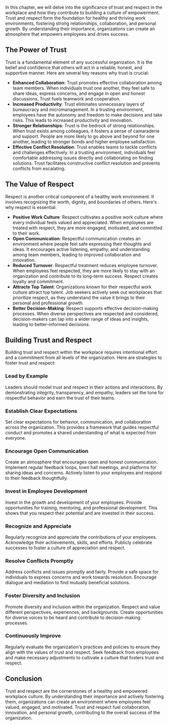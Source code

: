 
In this chapter, we will delve into the significance of trust and respect in the workplace and how they contribute to building a culture of empowerment. Trust and respect form the foundation for healthy and thriving work environments, fostering strong relationships, collaboration, and personal growth. By understanding their importance, organizations can create an atmosphere that empowers employees and drives success.

The Power of Trust
------------------

Trust is a fundamental element of any successful organization. It is the belief and confidence that others will act in a reliable, honest, and supportive manner. Here are several key reasons why trust is crucial:

* **Enhanced Collaboration**: Trust promotes effective collaboration among team members. When individuals trust one another, they feel safe to share ideas, express concerns, and engage in open and honest discussions. Trust fuels teamwork and cooperation.
* **Increased Productivity**: Trust eliminates unnecessary layers of bureaucracy and micromanagement. In a trusting environment, employees have the autonomy and freedom to make decisions and take risks. This leads to increased productivity and innovation.
* **Stronger Relationships**: Trust is the bedrock of strong relationships. When trust exists among colleagues, it fosters a sense of camaraderie and support. People are more likely to go above and beyond for one another, leading to stronger bonds and higher employee satisfaction.
* **Effective Conflict Resolution**: Trust enables teams to tackle conflicts and challenges effectively. In a trusting environment, individuals feel comfortable addressing issues directly and collaborating on finding solutions. Trust facilitates constructive conflict resolution and prevents conflicts from escalating.

The Value of Respect
--------------------

Respect is another critical component of a healthy work environment. It involves recognizing the worth, dignity, and boundaries of others. Here's why respect is essential:

* **Positive Work Culture**: Respect cultivates a positive work culture where every individual feels valued and appreciated. When employees are treated with respect, they are more engaged, motivated, and committed to their work.
* **Open Communication**: Respectful communication creates an environment where people feel safe expressing their thoughts and ideas. It encourages active listening, empathy, and understanding among team members, leading to improved collaboration and innovation.
* **Reduced Turnover**: Respectful treatment reduces employee turnover. When employees feel respected, they are more likely to stay with an organization and contribute to its long-term success. Respect creates loyalty and commitment.
* **Attracts Top Talent**: Organizations known for their respectful work culture attract top talent. Job seekers actively seek out workplaces that prioritize respect, as they understand the value it brings to their personal and professional growth.
* **Better Decision-Making**: Respect supports effective decision-making processes. When diverse perspectives are respected and considered, decision-makers can tap into a wider range of ideas and insights, leading to better-informed decisions.

Building Trust and Respect
--------------------------

Building trust and respect within the workplace requires intentional effort and a commitment from all levels of the organization. Here are strategies to foster trust and respect:

### Lead by Example

Leaders should model trust and respect in their actions and interactions. By demonstrating integrity, transparency, and empathy, leaders set the tone for respectful behavior and earn the trust of their teams.

### Establish Clear Expectations

Set clear expectations for behavior, communication, and collaboration across the organization. This provides a framework that guides respectful conduct and promotes a shared understanding of what is expected from everyone.

### Encourage Open Communication

Create an atmosphere that encourages open and honest communication. Implement regular feedback loops, town hall meetings, and platforms for sharing ideas and concerns. Actively listen to your employees and respond to their feedback thoughtfully.

### Invest in Employee Development

Invest in the growth and development of your employees. Provide opportunities for training, mentoring, and professional development. This shows that you respect their potential and are invested in their success.

### Recognize and Appreciate

Regularly recognize and appreciate the contributions of your employees. Acknowledge their achievements, skills, and efforts. Publicly celebrate successes to foster a culture of appreciation and respect.

### Resolve Conflicts Promptly

Address conflicts and issues promptly and fairly. Provide a safe space for individuals to express concerns and work towards resolution. Encourage dialogue and mediation to find mutually beneficial solutions.

### Foster Diversity and Inclusion

Promote diversity and inclusion within the organization. Respect and value different perspectives, experiences, and backgrounds. Create opportunities for diverse voices to be heard and contribute to decision-making processes.

### Continuously Improve

Regularly evaluate the organization's practices and policies to ensure they align with the values of trust and respect. Seek feedback from employees and make necessary adjustments to cultivate a culture that fosters trust and respect.

Conclusion
----------

Trust and respect are the cornerstones of a healthy and empowered workplace culture. By understanding their importance and actively fostering them, organizations can create an environment where employees feel valued, engaged, and motivated. Trust and respect fuel collaboration, innovation, and personal growth, contributing to the overall success of the organization.
